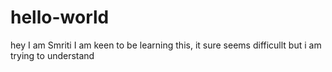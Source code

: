 # hello-world
hey I am Smriti I am keen to be learning this, it sure seems difficullt but i am trying to understand
